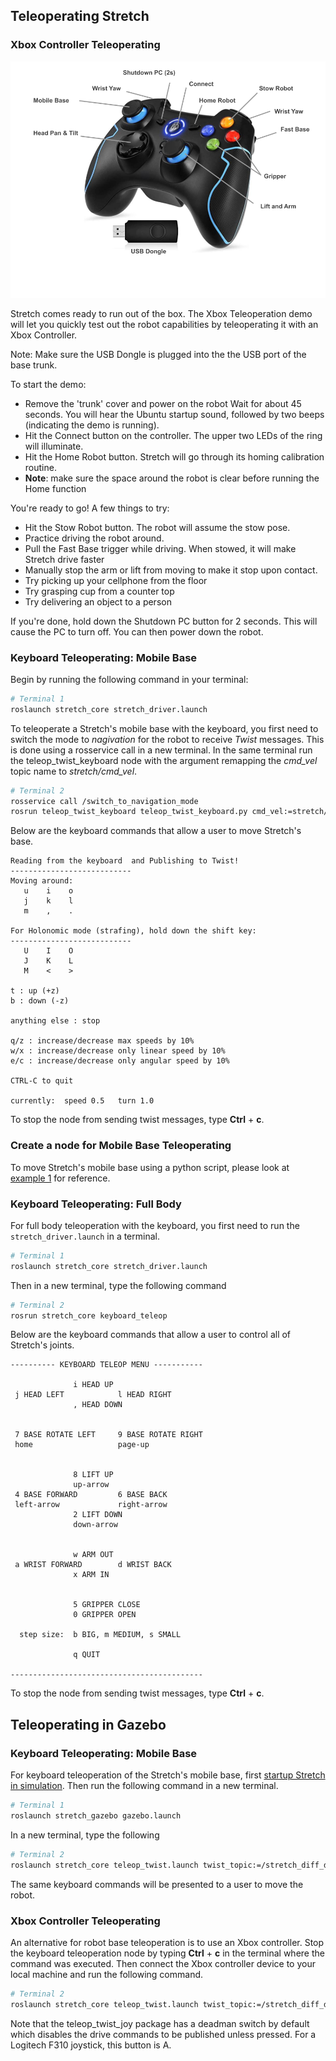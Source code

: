 ## Teleoperating Stretch

### Xbox Controller Teleoperating
<p align="center">
  <img src="images/xbox_controller_commands.png"/>
</p>

Stretch comes ready to run out of the box. The Xbox Teleoperation demo will let you quickly test out the robot capabilities by teleoperating it with an Xbox Controller.


Note: Make sure the USB Dongle is plugged into the the USB port of the base trunk.

To start the demo:

* Remove the 'trunk' cover and power on the robot
Wait for about 45 seconds. You will hear the Ubuntu startup sound, followed by two beeps (indicating the demo is running).
* Hit the Connect button on the controller. The upper two LEDs of the ring will illuminate.
* Hit the Home Robot button. Stretch will go through its homing calibration routine.
* **Note**: make sure the space around the robot is clear before running the Home function

You're ready to go! A few things to try:

* Hit the Stow Robot button. The robot will assume the stow pose.
* Practice driving the robot around.
* Pull the Fast Base trigger while driving. When stowed, it will make Stretch drive faster
* Manually stop the arm or lift from moving to make it stop upon contact.
* Try picking up your cellphone from the floor
* Try grasping cup from a counter top
* Try delivering an object to a person

If you're done, hold down the Shutdown PC button for 2 seconds. This will cause the PC to turn off. You can then power down the robot.

### Keyboard Teleoperating: Mobile Base

Begin by running the following command in your terminal:

```bash
# Terminal 1
roslaunch stretch_core stretch_driver.launch
```

To teleoperate a Stretch's mobile base with the keyboard, you first need to switch the mode to *nagivation* for the robot to receive *Twist* messages. This is done using a rosservice call in a new terminal. In the same terminal run the teleop_twist_keyboard node with the argument remapping the *cmd_vel* topic name to *stretch/cmd_vel*.

```bash
# Terminal 2
rosservice call /switch_to_navigation_mode
rosrun teleop_twist_keyboard teleop_twist_keyboard.py cmd_vel:=stretch/cmd_vel
```

Below are the keyboard commands that allow a user to move Stretch's base.  
```
Reading from the keyboard  and Publishing to Twist!
---------------------------
Moving around:
   u    i    o
   j    k    l
   m    ,    .

For Holonomic mode (strafing), hold down the shift key:
---------------------------
   U    I    O
   J    K    L
   M    <    >

t : up (+z)
b : down (-z)

anything else : stop

q/z : increase/decrease max speeds by 10%
w/x : increase/decrease only linear speed by 10%
e/c : increase/decrease only angular speed by 10%

CTRL-C to quit

currently:	speed 0.5	turn 1.0

```
To stop the node from sending twist messages, type **Ctrl** + **c**.

### Create a node for Mobile Base Teleoperating
To move Stretch's mobile base using a python script, please look at [example 1](example_1.md) for reference.

### Keyboard Teleoperating: Full Body

For full body teleoperation with the keyboard, you first need to run the `stretch_driver.launch` in a terminal.

```bash
# Terminal 1
roslaunch stretch_core stretch_driver.launch
```
Then in a new terminal, type the following command

```bash
# Terminal 2
rosrun stretch_core keyboard_teleop
```

Below are the keyboard commands that allow a user to control all of Stretch's joints.  
```
---------- KEYBOARD TELEOP MENU -----------

              i HEAD UP                    
 j HEAD LEFT            l HEAD RIGHT       
              , HEAD DOWN                  


 7 BASE ROTATE LEFT     9 BASE ROTATE RIGHT
 home                   page-up            


              8 LIFT UP                    
              up-arrow                     
 4 BASE FORWARD         6 BASE BACK        
 left-arrow             right-arrow        
              2 LIFT DOWN                  
              down-arrow                   


              w ARM OUT                    
 a WRIST FORWARD        d WRIST BACK       
              x ARM IN                     


              5 GRIPPER CLOSE              
              0 GRIPPER OPEN               

  step size:  b BIG, m MEDIUM, s SMALL     

              q QUIT                       

-------------------------------------------

```
To stop the node from sending twist messages, type **Ctrl** + **c**.


## Teleoperating in Gazebo


### Keyboard Teleoperating: Mobile Base
For keyboard teleoperation of the Stretch's mobile base, first [startup Stretch in simulation](gazebo_basics.md). Then run the following command in a new terminal.

```bash
# Terminal 1
roslaunch stretch_gazebo gazebo.launch
```

In a new terminal, type the following

```bash
# Terminal 2
roslaunch stretch_core teleop_twist.launch twist_topic:=/stretch_diff_drive_controller/cmd_vel linear:=1.0 angular:=2.0 teleop_type:=keyboard # or use teleop_type:=joystick if you have a controller
```
The same keyboard commands will be presented to a user to move the robot.

### Xbox Controller Teleoperating
An alternative for robot base teleoperation is to use an Xbox controller. Stop the keyboard teleoperation node by typing **Ctrl** + **c** in the terminal where the command was executed. Then connect the Xbox controller device to your local machine and run the following command.

```bash
# Terminal 2
roslaunch stretch_core teleop_twist.launch twist_topic:=/stretch_diff_drive_controller/cmd_vel linear:=1.0 angular:=2.0 teleop_type:=joystick
```
Note that the teleop_twist_joy package has a deadman switch by default which disables the drive commands to be published unless pressed. For a Logitech F310 joystick, this button is A.